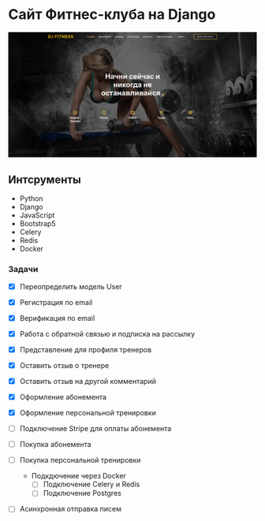 # Сайт Фитнес-клуба на Django

![DJ FITNESS](static/screen/screen1.png)

## Интсрументы
> 
   - Python
   - Django
   - JavaScript
   - Bootstrap5
   - Celery
   - Redis
   - Docker

### Задачи

 - [x] Переопределить модель User
 - [x] Регистрация по email
 - [x] Верификация по email
 - [x] Работа с обратной связью и подписка на рассылку
 - [x] Представление для профиля тренеров
 - [x] Оставить отзыв о тренере
 - [x] Оставить отзыв на другой комментарий
 - [x] Оформление абонемента
 - [x] Оформление персональной тренировки
 - [ ] Подключение Stripe для оплаты абонемента
 - [ ] Покупка абонемента
 - [ ] Покупка персональной тренировки
   * Подкдючение через Docker
      - [ ] Подключение Celery и Redis
      - [ ] Подключение Postgres
 - [ ] Асинхронная отправка писем


